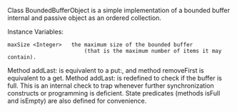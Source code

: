 Class BoundedBufferObject is a simple implementation of a bounded buffer internal and passive object as an ordered collection.

Instance Variables:

	maxSize	<Integer>	the maximum size of the bounded buffer
							(that is the maximum number of items it may contain).

Method addLast: is equivalent to a put:, and method removeFirst is equivalent to a get.
Method addLast: is redefined to check if the buffer is full. This is an internal check to trap whenever further synchronization constructs or programming is deficient.
State predicates (methods isFull and isEmpty) are also defined for convenience.
